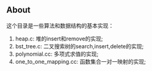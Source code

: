 ## About ##

这个目录是一些算法和数据结构的基本实现：

1. heap.c: 堆的insert和remove的实现;
2. bst_tree.c: 二叉搜索树的search,insert,delete的实现;
3. polynomial.cc: 多项式求值的实现;
4. one_to_one_mapping.cc: 函数集合一对一映射的实现;
